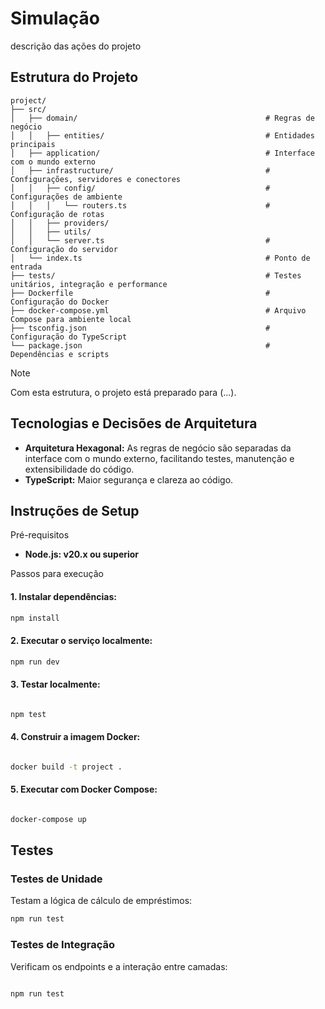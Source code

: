 # Simulação

descrição das ações do projeto

## Estrutura do Projeto

```plaintext
project/
├── src/
│   ├── domain/                                          # Regras de negócio
│   │   ├── entities/                                    # Entidades principais
│   ├── application/                                     # Interface com o mundo externo
│   ├── infrastructure/                                  # Configurações, servidores e conectores
│   │   ├── config/                                      # Configurações de ambiente
│   │   │   └── routers.ts                               # Configuração de rotas
│   │   ├── providers/
│   │   ├── utils/
│   │   └── server.ts                                    # Configuração do servidor
│   └── index.ts                                         # Ponto de entrada
├── tests/                                               # Testes unitários, integração e performance
├── Dockerfile                                           # Configuração do Docker
├── docker-compose.yml                                   # Arquivo Compose para ambiente local
├── tsconfig.json                                        # Configuração do TypeScript
└── package.json                                         # Dependências e scripts
```
> [!NOTE]
> Com esta estrutura, o projeto está preparado para (...).

## Tecnologias e Decisões de Arquitetura
- **Arquitetura Hexagonal:**
  As regras de negócio são separadas da interface com o mundo externo, facilitando testes, manutenção e extensibilidade do código.
- **TypeScript:**
  Maior segurança e clareza ao código.

## **Instruções de Setup**
Pré-requisitos
  - **Node.js: v20.x ou superior**

Passos para execução

#### 1. Instalar dependências:

```bash
npm install
```

#### 2. Executar o serviço localmente:

```bash
npm run dev
```

#### 3. Testar localmente:

```bash

npm test
```

#### 4. Construir a imagem Docker:

```bash

docker build -t project .
```

#### 5. Executar com Docker Compose:

```bash

docker-compose up
```

## Testes
### Testes de Unidade
Testam a lógica de cálculo de empréstimos:

```bash
npm run test
```
### Testes de Integração
Verificam os endpoints e a interação entre camadas:

```bash

npm run test
```
